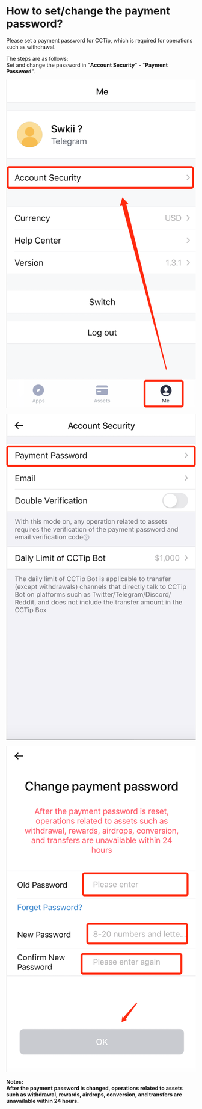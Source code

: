 # How to set/change the payment password?

Please set a payment password for CCTip, which is required for operations such as withdrawal.

The steps are as follows:  
Set and change the password in "**Account Security**" - "**Payment Password**".

![](../../.gitbook/assets/image%20%28263%29.png)

![](../../.gitbook/assets/image%20%28197%29.png)

![](../../.gitbook/assets/image%20%2863%29.png)

**Notes:  
After the payment password is changed, operations related to assets such as withdrawal, rewards, airdrops, conversion, and transfers are unavailable within 24 hours.**

